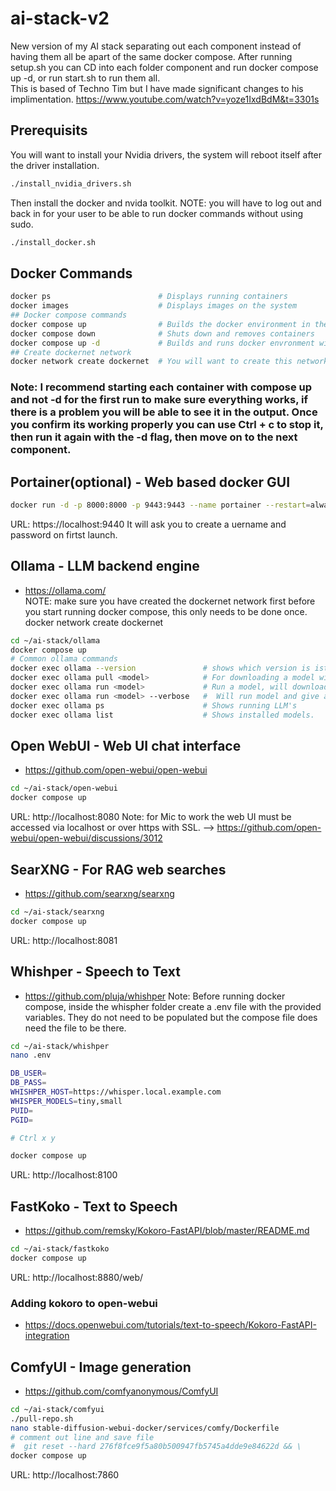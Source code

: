 # ai-stack-v2

New version of my AI stack separating out each component instead of having them all be apart of the same docker compose.
After running setup.sh you can CD into each folder component and run docker compose up -d, or run start.sh to run them all.  
This is based of Techno Tim but I have made significant changes to his implimentation.  https://www.youtube.com/watch?v=yoze1IxdBdM&t=3301s  

## Prerequisits
You will want to install your Nvidia drivers, the system will reboot itself after the driver installation.
```bash
./install_nvidia_drivers.sh
```
Then install the docker and nvida toolkit.  NOTE: you will have to log out and back in for your user to be able to run docker commands without using sudo.
```bash
./install_docker.sh
```

## Docker Commands
```bash
docker ps                        # Displays running containers
docker images                    # Displays images on the system
## Docker compose commands
docker compose up                # Builds the docker environment in the compose file
docker compose down              # Shuts down and removes containers
docker compose up -d             # Builds and runs docker envronment with no console output.
## Create dockernet network
docker network create dockernet  # You will want to create this network before starting components.
```
### Note: I recommend starting each container with compose up and not -d for the first run to make sure everything works, if there is a problem you will be able to see it in the output.  Once you confirm its working properly you can use Ctrl + c to stop it, then run it again with the -d flag, then move on to the next component.


## Portainer(optional) - Web based docker GUI
```bash
docker run -d -p 8000:8000 -p 9443:9443 --name portainer --restart=always -v /var/run/docker.sock:/var/run/docker.sock -v portainer_data:/data portainer/portainer-ce:2.21.5
```
URL: https://localhost:9440
It will ask you to create a uername and password on firtst launch.  

## Ollama - LLM backend engine
- https://ollama.com/  
NOTE: make sure you have created the dockernet network first before you start running docker compose, this only needs to be done once.  docker network create dockernet
```bash
cd ~/ai-stack/ollama
docker compose up
# Common ollama commands
docker exec ollama --version               # shows which version is istalled.
docker exec ollama pull <model>            # For downloading a model without starting it.
docker exec ollama run <model>             # Run a model, will download if not already on system.
docker exec ollama run <model> --verbose   #  Will run model and give analytics at the end of request.
docker exec ollama ps                      # Shows running LLM's
docker exec ollama list                    # Shows installed models.
```

## Open WebUI - Web UI chat interface
- https://github.com/open-webui/open-webui
```bash
cd ~/ai-stack/open-webui
docker compose up
```
URL: http://localhost:8080
Note: for Mic to work the web UI must be accessed via localhost or over https with SSL. --> https://github.com/open-webui/open-webui/discussions/3012  

## SearXNG - For RAG web searches
- https://github.com/searxng/searxng
```bash
cd ~/ai-stack/searxng
docker compose up
```
URL: http://localhost:8081

## Whishper - Speech to Text
- https://github.com/pluja/whishper
Note: Before running docker compose, inside the whispher folder create a .env file with the provided variables.  They do not need to be populated but the compose file does need the file to be there.

```bash
cd ~/ai-stack/whishper
nano .env

DB_USER=
DB_PASS=
WHISHPER_HOST=https://whisper.local.example.com
WHISPER_MODELS=tiny,small
PUID=
PGID=

# Ctrl x y

docker compose up
```
URL: http://localhost:8100

## FastKoko - Text to Speech
- https://github.com/remsky/Kokoro-FastAPI/blob/master/README.md
```bash
cd ~/ai-stack/fastkoko
docker compose up
```
URL: http://localhost:8880/web/
### Adding kokoro to open-webui
- https://docs.openwebui.com/tutorials/text-to-speech/Kokoro-FastAPI-integration

## ComfyUI - Image generation
- https://github.com/comfyanonymous/ComfyUI
```bash
cd ~/ai-stack/comfyui
./pull-repo.sh
nano stable-diffusion-webui-docker/services/comfy/Dockerfile
# comment out line and save file
#  git reset --hard 276f8fce9f5a80b500947fb5745a4dde9e84622d && \
docker compose up
```
URL: http://localhost:7860
